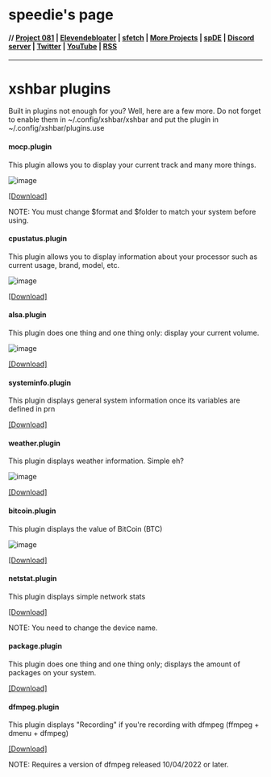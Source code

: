 # speedie's page

#### // [Project 081](https://p081.github.io) | [Elevendebloater](https://spdgmr.github.io/elevendebloater) | [sfetch](https://spdgmr.github.io/sfetch) | [More Projects](https://spdgmr.github.io/projects) | [spDE](https://spdgmr.github.io/spde) | [Discord server](https://ffdiscord.github.io) | [Twitter](https://nitter.net/spdgmr) | [YouTube](https://invidious.namazso.eu/speedie) | [RSS](https://raw.githubusercontent.com/spdgmr/posts/main/rss.xml)
--------------
# xshbar plugins
Built in plugins not enough for you? Well, here are a few more.
Do not forget to enable them in ~/.config/xshbar/xshbar and put the plugin in ~/.config/xshbar/plugins.use

#### mocp.plugin
This plugin allows you to display your current track and many more things.

![image](https://user-images.githubusercontent.com/71722170/162263153-91b05104-3203-469a-ba7b-bd2bef8ba6f4.png)

[[Download]](https://raw.githubusercontent.com/speediegamer/xshbar-plugins/main/mocp.plugin)

NOTE: You must change $format and $folder to match your system before using.

#### cpustatus.plugin
This plugin allows you to display information about your processor such as current usage, brand, model, etc.

![image](https://user-images.githubusercontent.com/71722170/162267014-04806cff-9ab6-4242-950f-7eda7e8c93ef.png)

[[Download]](https://raw.githubusercontent.com/speediegamer/xshbar-plugins/main/cpustatus.plugin)

#### alsa.plugin
This plugin does one thing and one thing only: display your current volume.

![image](https://user-images.githubusercontent.com/71722170/162468445-8aa204b8-57f8-44ee-918d-abf9c163f2f3.png)

[[Download]](https://raw.githubusercontent.com/speediegamer/xshbar-plugins/main/alsa.plugin)

#### systeminfo.plugin
This plugin displays general system information once its variables are defined in prn

[[Download]](https://raw.githubusercontent.com/speediegamer/xshbar-plugins/main/systeminfo.plugin)

#### weather.plugin
This plugin displays weather information. Simple eh?

![image](https://user-images.githubusercontent.com/71722170/162569207-9a1f79b3-211b-4971-a174-71b6a0a79d63.png)

[[Download]](https://raw.githubusercontent.com/speediegamer/xshbar-plugins/main/weather.plugin)

#### bitcoin.plugin
This plugin displays the value of BitCoin (BTC)

![image](https://user-images.githubusercontent.com/71722170/162574055-0151bfe6-cbd6-4ffe-ac4c-0773c209bccc.png)

[[Download]](https://raw.githubusercontent.com/speediegamer/xshbar-plugins/main/bitcoin.plugin)

#### netstat.plugin
This plugin displays simple network stats

[[Download]](https://raw.githubusercontent.com/speediegamer/xshbar-plugins/main/netstat.plugin)

NOTE: You need to change the device name.

#### package.plugin
This plugin does one thing and one thing only; displays the amount of packages on your system.

[[Download]](https://raw.githubusercontent.com/speediegamer/xshbar-plugins/main/package.plugin)

#### dfmpeg.plugin
This plugin displays "Recording" if you're recording with dfmpeg (ffmpeg + dmenu + dfmpeg)

[[Download]](https://raw.githubusercontent.com/speediegamer/xshbar-plugins/main/dfmpeg.plugin)

NOTE: Requires a version of dfmpeg released 10/04/2022 or later.
